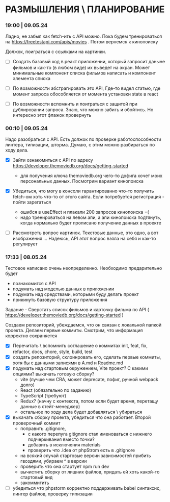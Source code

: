 # РАЗМЫШЛЕНИЯ \ ПЛАНИРОВАНИЕ

### 19:00 | 09.05.24

Ладно, не забыл как fetch-ить с API можно. Пока будем тренироваться на https://freetestapi.com/apis/movies . Потом вернемся к кинопоиску

Должок, поиграться с ссылками на картинки.

- [ ] Создать базовый код в реакт приложении, который запросит даныне фильмов и как-то (в любом виде) их выведет на экран. Может минимальные компонент списка фильмов написать и компонент элемента списка
- [ ] По возможности абстрагировать это API, Где-то видел статью, где момент запроса обособляется от момента установки state в react
- [ ] По возможности вспомнить и поиграться с защитой при дублировании запроса. Знаю, что можно забить и обойтись. Но интересно этот флажок провернуть


### 00:10 | 09.05.24

Надо разобраться с API. Есть должок по проверке работоспособности линтера, типизации, шторма. Думаю, с этим можно разбираться по ходу дела.

- [x] Зайти ознакомиться с API по адресу https://developer.themoviedb.org/docs/getting-started
  - для получения ключа themoviedb.org чего-то дофига хочет моих персональных данных. Посмотрим вариант кинопоиска
- [x] Убедиться, что могу в консоли гарантированно что-то получить fetch-ом хоть что-то от этого сайта. Если потребуется регистрация - пойти зарегаться
  - ошибся в useEffect и плакали 200 запросов кинопоиска =(
  - надо тренироваться на левом апи, а апи кинопоиска подтянуть, когда нормально будет прописано получение данных в проекте
- [ ] Рассмотреть вопрос картинок. Текстовые данные, это одно, а вот изображения ... Надеюсь, API этот вопрос взяла на себя и как-то регулирует


### 17:33 | 08.05.24

Тестовое написано очень неопределенно. Необходимо предарительно будет
- познакомится с API
- подумать над моделью данных в приложении
- подумать над средствами, которыми буду делать проект
- прикинуть базовую структуру приложения

Задание - Сверстать список фильмов и карточку фильма по API ( https://developer.themoviedb.org/docs/getting-started )

Создаем репозиторий, убеждаемся, что он связан с локальной папкой проекта. Делаем первые коммиты. Смотрим, что информация корректно сохраняется

- [x] Перечитать \ вспомнить соглашение о коммитах
init, feat, fix, refactor,  docs, chore, style, build, test
- [x] создать репозиторий, склоинровать его, сделать первые коммиты, хотя бы с данными записями в A.md и Readme.md
- [x] подумать над стартовым окружением, Vite проект? С какими опциями?
выкачать готовую сборку?
  - vite (лучше чем CRA, может deprecate, пофиг, ручной webpack долго)
  - React (обязательно по заданию)
  - TypeScript (требуют)
  - Redux? (начну с контекста, потом если будет время, перетащу данные в стейт-менеджер)
  - остальное по ходу дела будет добавляться \ убираться
- [x] выкачать сборку проекта, убедиться что она работает. Второй проверочный коммит
  - поправить .gitignore,
    - с какого перепуга gitignore стал именоваться с нижнего подчеркивания вместо точки?
    - добавить в исключения materials
    - проверить что .idea от phpStrom есть в .gitignore
  - на всякий случай стартовые версии зависимостей прибить гвоздями, убираем ^ в версии
  - проверить что она стартует npm run dev
  - вычистить сборку от лишних файлов, придать ей хоть какой-то стартовый вид
  - закоммитить
- [ ] убедиться что phpstorm корректно поддерживать babel синтаксис, линтер файлов, проверку типизации